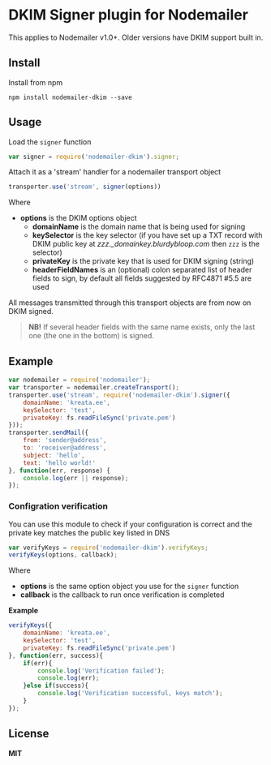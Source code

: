 # DKIM Signer plugin for Nodemailer

This applies to Nodemailer v1.0+. Older versions have DKIM support built in.

## Install

Install from npm

    npm install nodemailer-dkim --save

## Usage

Load the `signer` function

```javascript
var signer = require('nodemailer-dkim').signer;
```

Attach it as a 'stream' handler for a nodemailer transport object

```javascript
transporter.use('stream', signer(options))
```

Where

  * **options** is the DKIM options object
      * **domainName** is the domain name that is being used for signing
      * **keySelector** is the key selector (if you have set up a TXT record with DKIM public key at *zzz._domainkey.blurdybloop.com* then `zzz` is the selector)
      * **privateKey** is the private key that is used for DKIM signing (string)
      * **headerFieldNames** is an (optional) colon separated list of header fields to sign, by default all fields suggested by RFC4871 #5.5 are used

All messages transmitted through this transport objects are from now on DKIM signed.

> **NB!** If several header fields with the same name exists, only the last one (the one in the bottom) is signed.

## Example

```javascript
var nodemailer = require('nodemailer');
var transporter = nodemailer.createTransport();
transporter.use('stream', require('nodemailer-dkim').signer({
    domainName: 'kreata.ee',
    keySelector: 'test',
    privateKey: fs.readFileSync('private.pem')
}));
transporter.sendMail({
    from: 'sender@address',
    to: 'receiver@address',
    subject: 'hello',
    text: 'hello world!'
}, function(err, response) {
    console.log(err || response);
});
```

### Configration verification

You can use this module to check if your configuration is correct and the private key matches the public key listed in DNS

```javascript
var verifyKeys = require('nodemailer-dkim').verifyKeys;
verifyKeys(options, callback);
```

Where

  * **options** is the same option object you use for the `signer` function
  * **callback** is the callback to run once verification is completed

**Example**

```javascript
verifyKeys({
    domainName: 'kreata.ee',
    keySelector: 'test',
    privateKey: fs.readFileSync('private.pem')
}, function(err, success){
    if(err){
        console.log('Verification failed');
        console.log(err);
    }else if(success){
        console.log('Verification successful, keys match');
    }
});
```

## License

**MIT**



